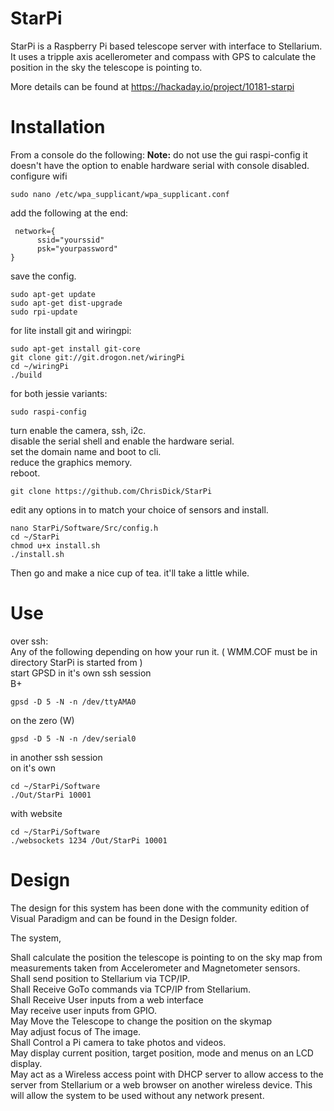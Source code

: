 # StarPi
StarPi is a Raspberry Pi based telescope server with interface to Stellarium. It uses a tripple axis acellerometer and compass with GPS to calculate the position in the sky the telescope is pointing to.

More details can be found at https://hackaday.io/project/10181-starpi

# Installation

 From a console do the following: 
 **Note:** do not use the gui raspi-config it doesn't have the option to enable hardware serial with console disabled.
 configure wifi

    sudo nano /etc/wpa_supplicant/wpa_supplicant.conf


 add the following at the end:

     network={
          ssid="yourssid"
          psk="yourpassword"
    }

 save the config. 

    sudo apt-get update
    sudo apt-get dist-upgrade
    sudo rpi-update

 for lite install git and wiringpi:

    sudo apt-get install git-core
    git clone git://git.drogon.net/wiringPi
    cd ~/wiringPi
    ./build

 for both jessie variants:

    sudo raspi-config 

  turn enable the camera, ssh, i2c.  
  disable the serial shell and enable the hardware serial.  
  set the domain name and boot to cli.  
  reduce the graphics memory.  
  reboot.  

    git clone https://github.com/ChrisDick/StarPi

  edit any options in  to match your choice of sensors and install.

    nano StarPi/Software/Src/config.h
    cd ~/StarPi
    chmod u+x install.sh
    ./install.sh

Then go and make a nice cup of tea. it'll take a little while.

# Use
  over ssh:  
  Any of the following depending on how your run it. ( WMM.COF must be in directory StarPi is started from )  
  start GPSD in it's own ssh session  
  B+  

    gpsd -D 5 -N -n /dev/ttyAMA0

on the zero (W)

    gpsd -D 5 -N -n /dev/serial0 

  in another ssh session  
  on it's own 

    cd ~/StarPi/Software
    ./Out/StarPi 10001

with website

    cd ~/StarPi/Software
    ./websockets 1234 /Out/StarPi 10001
 
# Design

The design for this system has been done with the community edition of Visual Paradigm and can be found in the Design folder.

The system,

  Shall calculate the position the telescope is pointing to on the sky map from measurements taken from Accelerometer and Magnetometer sensors.  
  Shall send position to Stellarium via TCP/IP.  
  Shall Receive GoTo commands via TCP/IP from Stellarium.  
  Shall Receive User inputs from a web interface  
  May receive user inputs from GPIO.  
  May Move the Telescope to change the position on the skymap  
  May adjust focus of The image.  
  Shall Control a Pi camera to take photos and videos.  
  May display current position, target position, mode and menus on an LCD display.  
  May act as a Wireless access point with DHCP server to allow access to the server from Stellarium or a web browser on another wireless device. This will allow the system to be used without any network present.  

